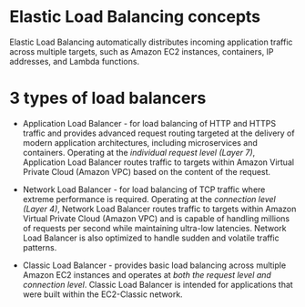 # Elastic Load Balancing concepts

Elastic Load Balancing automatically distributes incoming application traffic across multiple targets, such as Amazon EC2 instances, containers, IP addresses, and Lambda functions. 

# 3 types of load balancers
* Application Load Balancer - for load balancing of HTTP and HTTPS traffic and provides advanced request routing targeted at the delivery of modern application architectures, including microservices and containers. Operating at the *individual request level (Layer 7)*, Application Load Balancer routes traffic to targets within Amazon Virtual Private Cloud (Amazon VPC) based on the content of the request.

* Network Load Balancer - for load balancing of TCP traffic where extreme performance is required. Operating at the *connection level (Layer 4)*, Network Load Balancer routes traffic to targets within Amazon Virtual Private Cloud (Amazon VPC) and is capable of handling millions of requests per second while maintaining ultra-low latencies. Network Load Balancer is also optimized to handle sudden and volatile traffic patterns.

* Classic Load Balancer - provides basic load balancing across multiple Amazon EC2 instances and operates at *both the request level and connection level*. Classic Load Balancer is intended for applications that were built within the EC2-Classic network.

